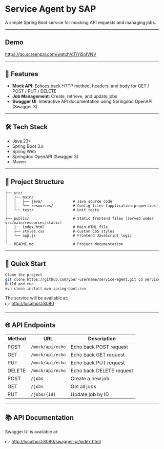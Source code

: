 # Service Agent by SAP

A simple Spring Boot service for mocking API requests and managing jobs.

---
## Demo

https://go.screenpal.com/watch/cTiYj5nIVNV

---

## 🧰 Features

- **Mock API**: Echoes back HTTP method, headers, and body for GET / POST / PUT / DELETE
- **Job Management**: Create, retrieve, and update jobs
- **Swagger UI**: Interactive API documentation using Springdoc OpenAPI (Swagger 3)

---

## 🛠 Tech Stack

- Java 23+
- Spring Boot 3.x
- Spring Web
- Springdoc OpenAPI (Swagger 3)
- Maven

---

## 📁 Project Structure

```
├── src/
│   ├── main/
│   │   ├── java/              # Java source code
│   │   └── resources/         # Config files (application.properties)
│   └── test/                  # Unit tests
│
├── public/                    # Static frontend files (served under src/main/resources/static)
│   ├── index.html             # Main HTML file
│   ├── styles.css             # Custom CSS styles
│   └── app.js                 # Frontend JavaScript logic
│
└── README.md                  # Project documentation

```

---

## 🚀 Quick Start

```bash
Clone the project
git clone https://github.com/your-username/service-agent.git cd service-agent
Build and run
mvn clean install mvn spring-boot:run
```
The service will be available at:  
👉 [http://localhost:8080](http://localhost:8080)

---

## 🌐 API Endpoints

| Method | URL              | Description                     |
|--------|------------------|---------------------------------|
| POST   | `/mock/api/echo` | Echo back POST request          |
| GET    | `/mock/api/echo` | Echo back GET request           |
| PUT    | `/mock/api/echo` | Echo back PUT request           |
| DELETE | `/mock/api/echo` | Echo back DELETE request        |
| POST   | `/jobs`          | Create a new job                |
| GET    | `/jobs`          | Get all jobs                    |
| PUT    | `/jobs/{id}`     | Update job by ID                |

---

## 📚 API Documentation

Swagger UI is available at:

👉 [http://localhost:8080/swagger-ui/index.html](http://localhost:8080/swagger-ui/index.html)

